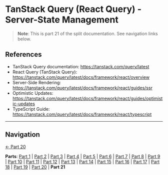 # TanStack Query (React Query) - Server-State Management

> **Note**: This is part 21 of the split documentation. See navigation links below.

## References

- TanStack Query documentation: https://tanstack.com/query/latest
- React Query (TanStack Query): https://tanstack.com/query/latest/docs/framework/react/overview
- Server-Side Rendering: https://tanstack.com/query/latest/docs/framework/react/guides/ssr
- Optimistic Updates: https://tanstack.com/query/latest/docs/framework/react/guides/optimistic-updates
- TypeScript Guide: https://tanstack.com/query/latest/docs/framework/react/typescript

---

## Navigation

[← Part 20](./20-summary.md)

**Parts**: [Part 1](./01-start.md) | [Part 2](./02-overview.md) | [Part 3](./03-why-tanstack-query-for-omnera.md) | [Part 4](./04-installation.md) | [Part 5](./05-basic-setup.md) | [Part 6](./06-core-concepts.md) | [Part 7](./07-usequery-hook.md) | [Part 8](./08-integration-with-effectts.md) | [Part 9](./09-usemutation-hook.md) | [Part 10](./10-usequeries-hook.md) | [Part 11](./11-useinfinitequery-hook.md) | [Part 12](./12-server-side-rendering-ssr-with-hono.md) | [Part 13](./13-integration-with-better-auth.md) | [Part 14](./14-advanced-patterns.md) | [Part 15](./15-testing-with-tanstack-query.md) | [Part 16](./16-best-practices.md) | [Part 17](./17-common-pitfalls-to-avoid.md) | [Part 18](./18-performance-optimization.md) | [Part 19](./19-devtools.md) | [Part 20](./20-summary.md) | **Part 21**
